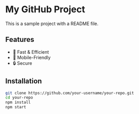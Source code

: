 # My GitHub Project

This is a sample project with a README file.

## Features
- 🚀 Fast & Efficient  
- 📱 Mobile-Friendly  
- 🔒 Secure  


## Installation
```sh
git clone https://github.com/your-username/your-repo.git
cd your-repo
npm install
npm start
